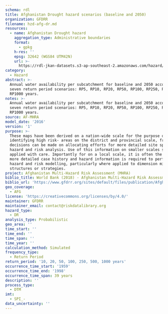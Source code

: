 ```yaml
---
schema: rdl
title: Afghanistan Drought hazard scenarios (baseline and 2050)
organization: GFDRR
filename: hzd-afg-dr.md
resources:
  - name: Afghanistan Drought hazard
    aggregation_type: Administrative boundaries
    format:
      - gpkg
    h-res: ''
    epsg: 32642 (WGS84 UTM42N)
    url: >-
      https://rdl-jkan-datasets.s3-ap-southeast-2.amazonaws.com/hazard/hzd-afg-dr.gpkg
category:
  - Hazard
abstract: >-
  Annual water availability per subcatchment for baseline and 2050 according to
  seven return period scenarios: RP5, RP10, RP20, RP50, RP100, RP250, RP250 and
  RP1000 years.
notes: >-
  Annual water availability per subcatchment for baseline and 2050 according to
  seven return period scenarios: RP5, RP10, RP20, RP50, RP100, RP250, RP250 and
  RP1000 years.
source: AF-MHRA
model_date: '2016'
version: '1'
purpose: >-
  These maps have been derived on a nation-wide scale for the purpose of
  identifying high risk- areas on the district and provincial scale, from which
  decisions can be made on allocating efforts for more detailed site specific
  hazard and risk analysis. Use of this information on smaller scales should be
  applied with care. Importantly for on a local scale, it is often the case that
  more detailed case history and hazard information is required to perform such
  hazard and risk modelling, particularly where applied to dimension mitigation
  structures or strategies.
project: Afghanistan Multi-Hazard Risk Assessment (MHRA)
biblio_title: World Bank (2018) - Afghanistan Multi-Hazard Risk Assessment
biblio_url: 'https://www.gfdrr.org/sites/default/files/publication/Afghanistan_MHRA.pdf'
geo_coverage:
  - AFG
license: 'https://creativecommons.org/licenses/by/4.0/'
maintainer: GFDRR
maintainer_email: contact@riskdatalibrary.org
hazard_type:
  - DR
analysis_type: Probabilistic
geo_area: ''
time_start: ''
time_end: ''
time_span: ''
time_year: ''
calculation_method: Simulated
frequency_type:
  - Return Period
return_period: '10, 20, 50, 100, 250, 500, 1000 years'
occurrence_time_start: '1959'
occurrence_time_end: '1998'
occurrence_time_span: 39 years
description: ''
process_type:
  - DTM
imt:
  - SPI_-
data_uncertainty: ''
---
```

